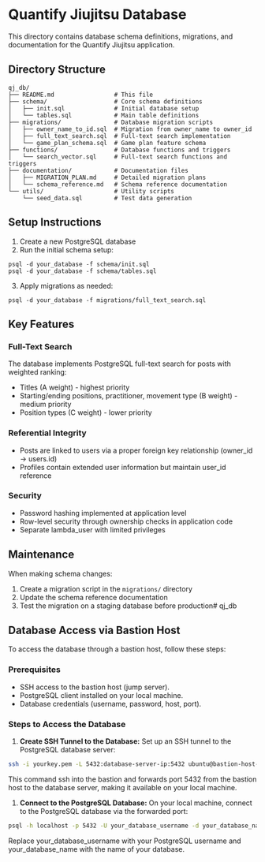 # Quantify Jiujitsu Database

This directory contains database schema definitions, migrations, and documentation for the Quantify Jiujitsu application.

## Directory Structure

```
qj_db/
├── README.md                 # This file
├── schema/                   # Core schema definitions 
│   ├── init.sql              # Initial database setup
│   └── tables.sql            # Main table definitions
├── migrations/               # Database migration scripts
│   ├── owner_name_to_id.sql  # Migration from owner_name to owner_id
│   ├── full_text_search.sql  # Full-text search implementation
│   └── game_plan_schema.sql  # Game plan feature schema
├── functions/                # Database functions and triggers
│   └── search_vector.sql     # Full-text search functions and triggers
├── documentation/            # Documentation files
│   ├── MIGRATION_PLAN.md     # Detailed migration plans
│   └── schema_reference.md   # Schema reference documentation
└── utils/                    # Utility scripts
    └── seed_data.sql         # Test data generation
```

## Setup Instructions

1. Create a new PostgreSQL database
2. Run the initial schema setup:

  ```
  psql -d your_database -f schema/init.sql
  psql -d your_database -f schema/tables.sql
  ```

3. Apply migrations as needed:

  ```
  psql -d your_database -f migrations/full_text_search.sql
  ```

## Key Features

### Full-Text Search

The database implements PostgreSQL full-text search for posts with weighted ranking:

- Titles (A weight) - highest priority
- Starting/ending positions, practitioner, movement type (B weight) - medium priority
- Position types (C weight) - lower priority

### Referential Integrity

- Posts are linked to users via a proper foreign key relationship (owner_id → users.id)
- Profiles contain extended user information but maintain user_id reference

### Security

- Password hashing implemented at application level
- Row-level security through ownership checks in application code
- Separate lambda_user with limited privileges

## Maintenance

When making schema changes:

1. Create a migration script in the `migrations/` directory
2. Update the schema reference documentation
3. Test the migration on a staging database before production# qj_db

## Database Access via Bastion Host

To access the database through a bastion host, follow these steps:

### Prerequisites

- SSH access to the bastion host (jump server).
- PostgreSQL client installed on your local machine.
- Database credentials (username, password, host, port).

### Steps to Access the Database

1. **Create SSH Tunnel to the Database:** Set up an SSH tunnel to the PostgreSQL database server:

```bash
ssh -i yourkey.pem -L 5432:database-server-ip:5432 ubuntu@bastion-host-ip
```

This command ssh into the bastion and forwards port 5432 from the bastion host to the database server, making it available on your local machine.

1. **Connect to the PostgreSQL Database:** On your local machine, connect to the PostgreSQL database via the forwarded port:

```bash
psql -h localhost -p 5432 -U your_database_username -d your_database_name
```

Replace your_database_username with your PostgreSQL username and your_database_name with the name of your database.

